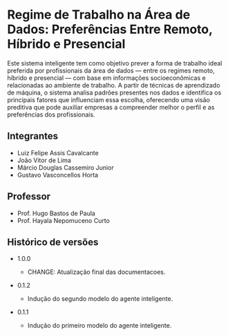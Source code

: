 # Regime de Trabalho na Área de Dados: Preferências Entre Remoto, Híbrido e Presencial

Este sistema inteligente tem como objetivo prever a forma de trabalho ideal preferida por profissionais da área de dados — entre os regimes remoto, híbrido e presencial — com base em informações socioeconômicas e relacionadas ao ambiente de trabalho. A partir de técnicas de aprendizado de máquina, o sistema analisa padrões presentes nos dados e identifica os principais fatores que influenciam essa escolha, oferecendo uma visão preditiva que pode auxiliar empresas a compreender melhor o perfil e as preferências dos profissionais.

## Integrantes

* Luiz Felipe Assis Cavalcante
* João Vitor de Lima
* Márcio Douglas Cassemiro Junior
* Gustavo Vasconcellos Horta

## Professor

* Prof. Hugo Bastos de Paula
* Prof. Hayala Nepomuceno Curto

## Histórico de versões

* 1.0.0
    * CHANGE: Atualização final das documentacoes.

* 0.1.2
    * Indução do segundo modelo do agente inteligente.

* 0.1.1
    * Indução do primeiro modelo do agente inteligente.

